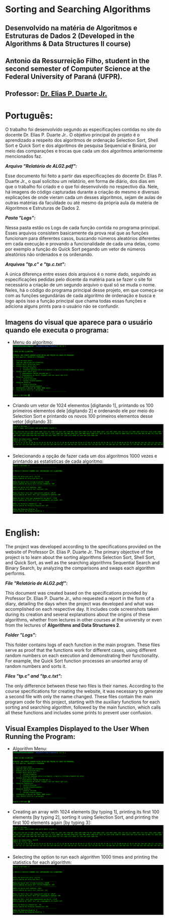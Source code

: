 # Sorting and Searching Algorithms
## Desenvolvido na matéria de Algoritmos e Estruturas de Dados 2 (Developed in the Algorithms & Data Structures II course)
## Antonio da Ressurreição Filho, student in the second semester of Computer Science at the Federal University of Paraná (UFPR).
## Professor: [Dr. Elias P. Duarte Jr.](https://www.inf.ufpr.br/elias/)

# Português:

O trabalho foi desenvolvido segundo as especificações contidas no site do docente Dr. Elias P. Duarte Jr.. O objetivo principal do projeto é
o aprendizado a respeito dos algoritmos de ordenação Selection Sort, Shell Sort e Quick Sort e dos algoritmos de pesquisa Sequencial e Binária,
por meio das comparações e trocas que cada um dos algoritmos anteriormente mencionados faz.

***Arquivo "Relatório de ALG2.pdf":***

Esse documento foi feito a partir das especificações do docente Dr. Elias P. Duarte Jr., o qual solicitou um relatório, em forma de diário, dos
dias em que o trabalho foi criado e o que foi desenvolvido no respectivo dia. Nele, há imagens do código capturadas durante a criação do mesmo e
diversas explicações de onde vieram cada um desses algoritmos, sejam de aulas de outras matérias da faculdade ou até mesmo da própria aula da
matéria de Algoritmos e Estruturas de Dados 2.

***Pasta "Logs":***

Nessa pasta estão os Logs de cada função contida no programa principal. Esses arquivos consistem basicamente da prova real que as funções funcionam
para diferentes casos, buscando números aleatórios diferentes em cada execução e provando a funcionalidade de cada uma delas, como por exemplo a função 
do Quick Sort pegando um vetor de números aleatórios não ordenados e os ordenando.

***Arquivos "tp.c" e "tp.c.txt":***

A única diferença entre esses dois arquivos é o nome dado, seguindo as especificações pedidas pelo dicente da matéria para se fazer o site foi necessário
a criação de um segundo arquivo o qual só se muda o nome. Neles, há o código do programa principal desse projeto, em que começa-se com as funções segundárias
de cada algoritmo de ordenação e busca e logo após isso a função principal que chama todas essas funções e adiciona alguns prints para o usuário não se
confundir.

## Imagens do visual que aparece para o usuário quando ele executa o programa:

- Menu do algoritmo:
![](Images/Menu.png)

- Criando um vetor de 1024 elementos [digitando 1], printando os 100 primeiros elementos dele [digitando 2] e ordenando ele por meio do Selection Sort e printando
os novos 100 primeiros elementos desse vetor [digitando 3]:
![](Images/Cria&Print&Selection.png)

- Selecionando a opção de fazer cada um dos algoritmos 1000 vezes e printando as estatísticas de cada algoritmo:
![](Images/1000x.png)

# English:

The project was developed according to the specifications provided on the website of Professor Dr. Elias P. Duarte Jr. The primary objective of the project is to learn 
about the sorting algorithms Selection Sort, Shell Sort, and Quick Sort, as well as the searching algorithms Sequential Search and Binary Search, by analyzing the comparisons 
and swaps each algorithm performs.

***File "Relatório de ALG2.pdf":***

This document was created based on the specifications provided by Professor Dr. Elias P. Duarte Jr., who requested a report in the form of a diary, detailing the days when the 
project was developed and what was accomplished on each respective day. It includes code screenshots taken during its creation and several explanations about the origins of 
these algorithms, whether from lectures in other courses at the university or even from the lectures of **Algorithms and Data Structures 2**.

***Folder "Logs":***

This folder contains logs of each function in the main program. These files serve as proof that the functions work for different cases, using different random numbers on each 
execution and demonstrating their functionality. For example, the Quick Sort function processes an unsorted array of random numbers and sorts it.

***Files "tp.c" and "tp.c.txt":***

The only difference between these two files is their names. According to the course specifications for creating the website, it was necessary to generate a second file with only 
the name changed. These files contain the main program code for this project, starting with the auxiliary functions for each sorting and searching algorithm, followed by the main function, which calls all these functions and includes some prints to prevent user confusion.

## Visual Examples Displayed to the User When Running the Program:

- Algorithm Menu:  
![](Images/Menu.png)

- Creating an array with 1024 elements [by typing 1], printing its first 100 elements [by typing 2], sorting it using Selection Sort, and printing the first 100 elements again 
[by typing 3]:  
![](Images/Cria&Print&Selection.png)

- Selecting the option to run each algorithm 1000 times and printing the statistics for each algorithm:  
![](Images/1000x.png)

















